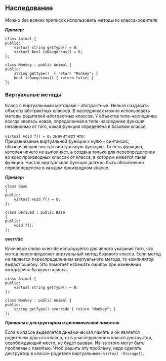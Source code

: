 ## Наследование


Можно без всяких приписок использовать методы из класса-родителя.

***Пример:***
```
class Animal {
public:
    virtual string getType() = 0;
    virtual bool isDangerous() = 0;
};

class Monkey : public Animal {
public:
    string getType()  { return "Monkey"; }
    bool isDangerous() { return false; }
};
```




### Виртуальные методы

Класс с виртуальными методами - абстрактные. Нельзя создавать объекты
абстрактных классов. В наследниках можно использовать методы 
родителей-абстрактных классов. У объектов типа-наследника всегда 
звалась новая, определенная в типе-наследнике функция, независимо от того, 
какая функция определена в базовом классе.

`virtual void f() = 0;` значит вот что:   
Приравнивание виртуальной функции к нулю - синтаксис, обозначающий чистую 
виртуальную функцию. То есть функцию, которая ничего не выполняет, а создана
только для переопределения во всех производных классах от класса, в котором 
имеется такая функция. Чистая виртуальная функция должна быть обязательно 
переопределена в каждом производном классе.


***Пример:***
```
class Base
{
public:
    virtual void f() = 0;
};

class Derived : public Base
{
public:
    void f();
};
```

***override***   

Ключевое слово override используется для явного указания того, что метод переопределяет виртуальный метод базового класса. Если метод не является переопределением виртуального метода, то компилятор выдаст ошибку. Это помогает избежать ошибок при изменении интерфейса базового класса.   
```
class Animal {
public:
    virtual string getType() = 0;
};

class Monkey : public Animal {
public:
    string getType() override { return "Monkey"; }
};
```


***Приколы с деструктором и динамической памятью***    

Если в классе выделяется динамическая память и он является родителем другого класса, то в унаследованном классе деструктор, 
освобождающий место, не будет вызван. Из-за этого могут быть проблемы с памятью. Чтоб решить эту проблему, надо сделать 
деструктор в классе-родителе виртуальным: `virtual ~Storage()`.



